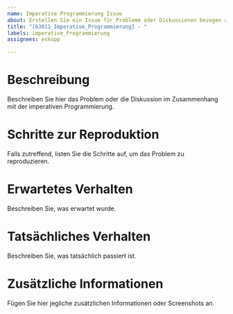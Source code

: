 ```yaml
---
name: Imperative Programmierung Issue
about: Erstellen Sie ein Issue für Probleme oder Diskussionen bezogen auf imperative Programmierung.
title: "[63811_Imperative_Programmierung] - "
labels: imperative_Programmierung
assignees: eskopp

---
```


# Beschreibung
Beschreiben Sie hier das Problem oder die Diskussion im Zusammenhang mit der imperativen Programmierung.

# Schritte zur Reproduktion
Falls zutreffend, listen Sie die Schritte auf, um das Problem zu reproduzieren.

# Erwartetes Verhalten
Beschreiben Sie, was erwartet wurde.

# Tatsächliches Verhalten
Beschreiben Sie, was tatsächlich passiert ist.

# Zusätzliche Informationen
Fügen Sie hier jegliche zusätzlichen Informationen oder Screenshots an.
